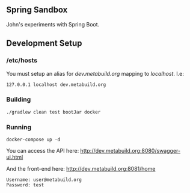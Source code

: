 Spring Sandbox
--------------
John's experiments with Spring Boot.

## Development Setup

### /etc/hosts
You must setup an alias for _dev.metabuild.org_ mapping to _localhost_. I.e:

`127.0.0.1 localhost dev.metabuild.org`

### Building
```
./gradlew clean test bootJar docker
```
### Running
```
docker-compose up -d
```
You can access the API here:
http://dev.metabuild.org:8080/swagger-ui.html

And the front-end here:
http://dev.metabuild.org:8081/home

```
Username: user@metabuild.org
Password: test
```

